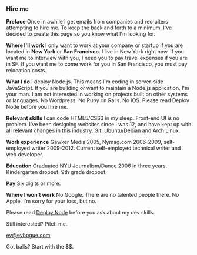### Hire me

**Preface** Once in awhile I get emails from companies and recruiters attempting to hire me. To keep the back and forth to a minimum, I've decided to create this page so you know what I'm looking for.

**Where I'll work** I only want to work at your company or startup if you are located in **New York** or **San Francisco**. I live in New York right now. If you want me to interview with you, I need you to pay travel expenses if you are in SF. If you want me to come work for you in San Francisco, you must pay relocation costs. 

**What I do** I deploy Node.js. This means I'm coding in server-side JavaScript. If you are building or want to maintain a Node.js application, I'm your man. I am not interested in working on projects built on other systems or languages. No Wordpress. No Ruby on Rails. No iOS. Please read Deploy Node before you hire me.

**Relevant skills** I can code HTML5/CSS3 in my sleep. Front-end UI is no problem. I've been designing websites since I was 12, and have kept up with all relevant changes in this industry. Git. Ubuntu/Debian and Arch Linux.

**Work experience** Gawker Media 2005, Nymag.com 2006-2009, self-employed writer 2009-2012. Current self-employed technical writer and web developer. 

**Education** Graduated NYU Journalism/Dance 2006 in three years. Kindergarten dropout. 9th grade dropout.

**Pay** Six digits or more.

**Where I won't work** No Google. There are no talented people there. No Apple. I'm sorry for your loss, but no. 

Please read [Deploy Node](http://deploy.evbogue.com) before you ask about my dev skills.

Still interested? Pitch me.

[ev@evbogue.com](mailto:ev@evbogue.com)

Got balls? Start with the $$.

